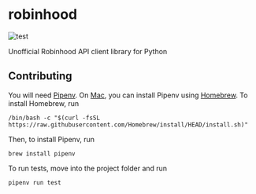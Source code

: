 # robinhood

![test](https://github.com/jaredrcleghorn/robinhood/actions/workflows/test.yml/badge.svg)

Unofficial Robinhood API client library for Python

## Contributing

You will need [Pipenv](https://pipenv.pypa.io/en/latest/). On [Mac](https://www.apple.com/mac/), you
can install Pipenv using [Homebrew](https://brew.sh). To install Homebrew, run

```shell
/bin/bash -c "$(curl -fsSL https://raw.githubusercontent.com/Homebrew/install/HEAD/install.sh)"
```

Then, to install Pipenv, run

```shell
brew install pipenv
```

To run tests, move into the project folder and run

```shell
pipenv run test
```
